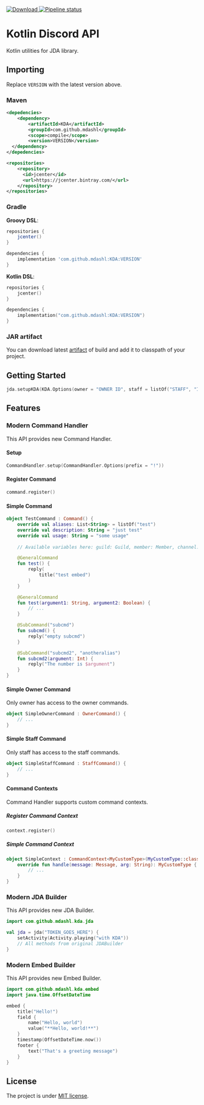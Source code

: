  [ ![Download](https://api.bintray.com/packages/mdashlw/maven/KDA/images/download.svg) ](https://bintray.com/mdashlw/maven/KDA/_latestVersion)
 [![Pipeline status](https://gitlab.com/mdashlw/kda/badges/master/pipeline.svg)](https://gitlab.com/mdashlw/kda/commits/master)

# Kotlin Discord API

Kotlin utilities for JDA library.

## Importing

Replace `VERSION` with the latest version above.

### Maven

```xml
<depedencies>
    <dependency>
        <artifactId>KDA</artifactId>
        <groupId>com.github.mdashl</groupId>
        <scope>compile</scope>
        <version>VERSION</version> 
  </dependency>
</depedencies>

<repositories>
    <repository>
      <id>jcenter</id>
      <url>https://jcenter.bintray.com/</url>
    </repository>
</repositories>
```

### Gradle

**Groovy DSL**:

```gradle
repositories {
    jcenter()
}

dependencies {
    implementation 'com.github.mdashl:KDA:VERSION'
}
```

**Kotlin DSL**:

```kotlin
repositories {
    jcenter()
}

dependencies {
    implementation("com.github.mdashl:KDA:VERSION")
}
```

### JAR artifact

You can download latest [artifact](https://bintray.com/mdashlw/maven/KDA/_latestVersion) of build and add it to classpath of your project.

## Getting Started

```kotlin
jda.setupKDA(KDA.Options(owner = "OWNER ID", staff = listOf("STAFF", "IDS"), locale = Locale.US))
``` 

## Features

### Modern Command Handler

This API provides new Command Handler.

#### Setup

```kotlin
CommandHandler.setup(CommandHandler.Options(prefix = "!"))
```

#### Register Command

```kotlin
command.register()
```

#### Simple Command

```kotlin
object TestCommand : Command() {
    override val aliases: List<String> = listOf("test")
    override val description: String = "just test"
    override val usage: String = "some usage"
    
    // Available variables here: guild: Guild, member: Member, channel: TextChannel, message: Message

    @GeneralCommand
    fun test() {
        reply(
            title("test embed")
        )
    }

    @GeneralCommand
    fun test(argument1: String, argument2: Boolean) {
        // ...
    }

    @SubCommand("subcmd")
    fun subcmd() {
        reply("empty subcmd")
    }

    @SubCommand("subcmd2", "anotheralias")
    fun subcmd2(argument: Int) {
        reply("The number is $argument")
    }
}
```

#### Simple Owner Command

Only owner has access to the owner commands.

```kotlin
object SimpleOwnerCommand : OwnerCommand() {
    // ...
}
```

#### Simple Staff Command

Only staff has access to the staff commands.

```kotlin
object SimpleStaffCommand : StaffCommand() {
    // ...
}
```

#### Command Contexts

Command Handler supports custom command contexts.

##### Register Command Context

```kotlin
context.register()
```

##### Simple Command Context

```kotlin
object SimpleContext : CommandContext<MyCustomType>(MyCustomType::class.java) {
    override fun handle(message: Message, arg: String): MyCustomType {
        // ...
    }
}
```

### Modern JDA Builder

This API provides new JDA Builder.

```kotlin
import com.github.mdashl.kda.jda

val jda = jda("TOKEN_GOES_HERE") {
    setActivity(Activity.playing("with KDA"))
    // All methods from original JDABuilder
}
```

### Modern Embed Builder

This API provides new Embed Builder.

```kotlin
import com.github.mdashl.kda.embed
import java.time.OffsetDateTime

embed {
    title("Hello!")
    field {
        name("Hello, world")
        value("**Hello, world!**")
    }
    timestamp(OffsetDateTime.now())
    footer {
        text("That's a greeting message")
    }
}
```

## License

The project is under [MIT license](https://gitlab.com/mdashlw/kda/blob/master/LICENSE).